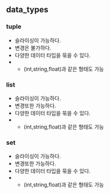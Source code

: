 ## data_types

### tuple
- 슬라이싱이 가능하다.
- 변경은 불가하다.
- 다양한 데이터 타입을 묶을 수 있다.
-   - (int,string,float)과 같은 형태도 가능

### list
- 슬라이싱이 가능하다.
- 변경또한 가능하다.
- 다양한 데이터 타입을 묶을 수 있다.
-   - (int,string,float)과 같은 형태도 가능

### set
- 슬라이싱이 가능하다.
- 변경또한 가능하다.
- 다양한 데이터 타입을 묶을 수 있다.
-   - (int,string,float)과 같은 형태도 가능

